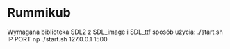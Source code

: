 # Rummikub
Wymagana biblioteka SDL2 z SDL_image i SDL_ttf
sposób użycia:
./start.sh IP PORT
np
./start.sh 127.0.0.1 1500
